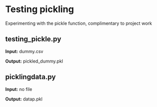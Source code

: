 # Testing pickling
Experimenting with the pickle function, complimentary to project work

## testing_pickle.py
__Input:__ dummy.csv

__Output:__ pickled_dummy.pkl

## picklingdata.py
__Input:__ no file

__Output:__ datap.pkl
